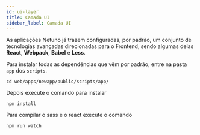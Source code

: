 ```yaml
---
id: ui-layer
title: Camada UI
sidebar_label: Camada UI
---
```


As aplicações Netuno já trazem configuradas, por padrão, um conjunto de tecnologias avançadas direcionadas para o Frontend, sendo algumas delas **React**, **Webpack**, **Babel** e **Less**.

Para instalar todas as dependências que vêm por padrão, entre na pasta `app` dos `scripts`.

```shell
cd web/apps/newapp/public/scripts/app/
```

Depois execute o comando para instalar
```shell
npm install
```

Para compilar o sass e o react execute o comando
```shell
npm run watch
```
